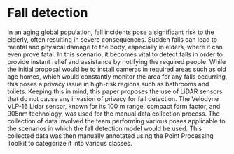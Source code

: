 # Fall detection 

In an aging global population, fall incidents pose a significant risk to the elderly, often resulting in severe consequences. Sudden falls can lead to mental and physical damage to the body, especially in elders, where it can even prove fatal. In this scenario, it becomes vital to detect falls in order to provide instant relief and assistance by notifying the required people. While the initial proposal would be to install cameras in required areas such as old age homes, which would constantly monitor the area for any falls occurring, this poses a privacy issue in high-risk regions such as bathrooms and toilets. Keeping this in mind, this paper proposes the use of LiDAR sensors that do not cause any invasion of privacy for fall detection. The Velodyne VLP-16 Lidar sensor, known for its 100 m range, compact form factor, and 905nm technology, was used for the manual data collection process. The collection of data involved the team performing various poses applicable to the scenarios in which the fall detection model would be used. This collected data was then manually annotated using the Point Processing Toolkit to categorize it into various classes.
